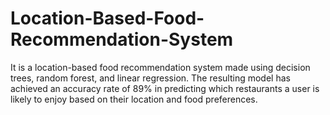 # Location-Based-Food-Recommendation-System
It is a location-based food recommendation system made using decision trees, random forest, and linear regression. The resulting model has achieved an accuracy rate of 89% in predicting which restaurants a user is likely to enjoy based on their location and food preferences.
